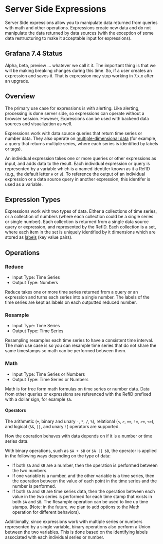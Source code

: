 # Server Side Expressions

Server Side expressions allow you to manipulate data returned from queries with math and other operations. Expressions create new data and do not manipulate the data returned by data sources (with the exception of some data restructuring to make it acceptable input for expressions).

## Grafana 7.4 Status

Alpha, beta, preview ... whatever we call it it. The important thing is that we will be making breaking changes during this time. So, if a user creates an expression and saves it. That is expression may stop working in 7.x.x after an upgrade.

## Overview

The primary use case for expressions is with alerting. Like alerting, processing is done server side, so expressions can operate without a browser session. However, Expressions can be used with backend data sources and visualization as well.

Expressions work with data source queries that return time series or number data. They also operate on [multiple-dimensional data](https://grafana.com/docs/grafana/latest/getting-started/timeseries-dimensions/) (for example, a query that returns multiple series, where each series is identified by labels or tags).

An individual expression takes one or more queries or other expressions as input, and adds data to the result. Each individual expression or query is represented by a variable which is a named identifer known as it a RefID (e.g., the default letter `A` or `B`). To reference the output of an individual expression or a data source query in another expression, this identifer is used as a variable.

## Expression Types

Expressions work with two types of data. Either a collections of time series, or a collection of numbers (where each collection could be a single series or single number). Each collection is returned from a single data source query or expression, and represented by the RefID. Each collection is a set, where each item in the set is uniquely identified by it dimensions which are stored as [labels](https://grafana.com/docs/grafana/latest/getting-started/timeseries-dimensions/#labels) (key value pairs).

## Operations

### Reduce

- Input Type: Time Series
- Output Type: Numbers

Reduce takes one or more time series returned from a query or an expression and turns each series into a single number. The labels of the time series are kept as labels on each outputted reduced number.

### Resample

- Input Type: Time Series
- Output Type: Time Series

Resampling resamples each time series to have a consistent time interval. The main use case is so you can resample time series that do not share the same timestamps so math can be performed between them.

### Math

- Input Type: Time Series or Numbers
- Output Type: Time Series or Numbers

Math is for free form math formulas on time series or number data. Data from other queries or expressions are referenced with the RefID prefixed with a dollar sign, for example `$A`.

#### Operators

The arithmetic (`+`, binary and unary `-`, `*`, `/`, `%`), relational (`<`, `>`, `==`, `!=`, `>=`, `<=`), and logical (`&&`, `||`, and unary `!`) operators are supported.

How the operation behaves with data depends on if it is a number or time series data.

With binary operations, such as `$A + $B` or `$A || $B`, the operator is applied in the following ways depending on the type of data:

- If both `$A` and `$B` are a number, then the operation is performed between the two numbers.
- If one variable is a number, and the other variable is a time series, then the operation between the value of each point in the time series and the number is performed.
- If both `$A` and `$B` are time series data, then the operation between each value in the two series is performed for each time stamp that exists in both `$A` and `$B`. The Resample operation can be used to line up time stamps. (Note: in the future, we plan to add options to the Math operation for different behaviors).

Additionally, since expressions work with multiple series or numbers represented by a single variable, binary operations also perform a Union between the two variables. This is done based on the identifying labels associated with each individual series or number.